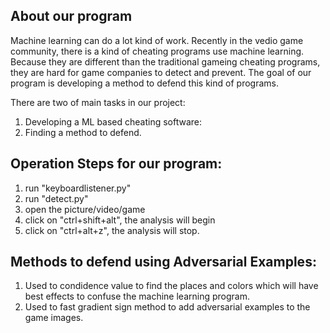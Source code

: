 ## About our program
Machine learning can do a lot kind of work. Recently in the vedio game community, there is a kind of cheating programs use machine learning. Because they are different than the traditional gameing cheating programs, they are hard for game companies to detect and prevent. The goal of our program is developing a method to defend this kind of programs. 

There are two of main tasks in our project: 
1. Developing a ML based cheating software: 
2. Finding a method to defend.  


## Operation Steps for our program:
1. run "keyboardlistener.py"
2. run "detect.py"
3. open the picture/video/game
4. click on "ctrl+shift+alt", the analysis will begin
5. click on "ctrl+alt+z", the analysis will stop.

## Methods to defend using Adversarial Examples: 
1. Used to condidence value to find the places and colors which will have best effects to confuse the machine learning program. 
2. Used to fast gradient sign method to add adversarial examples to the game images. 


